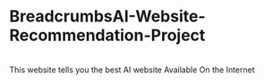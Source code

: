 # BreadcrumbsAI-Website-Recommendation-Project
<br />
This  website tells you the best  AI website Available On the Internet
